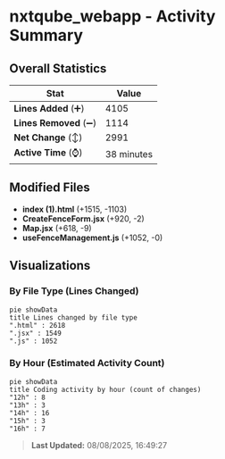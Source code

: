 # nxtqube_webapp - Activity Summary 

## Overall Statistics

| Stat                   | Value                                                             |
| ---------------------- | ----------------------------------------------------------------- |
| **Lines Added** (➕)   | 4105                                          |
| **Lines Removed** (➖) | 1114                                        |
| **Net Change** (↕)    | 2991                |
| **Active Time** (⌚)   | 38 minutes |


## Modified Files
- **index (1).html** (+1515, -1103)
- **CreateFenceForm.jsx** (+920, -2)
- **Map.jsx** (+618, -9)
- **useFenceManagement.js** (+1052, -0)

## Visualizations

### By File Type (Lines Changed)

```mermaid
pie showData
title Lines changed by file type
".html" : 2618
".jsx" : 1549
".js" : 1052
```

### By Hour (Estimated Activity Count)

```mermaid
pie showData
title Coding activity by hour (count of changes)
"12h" : 8
"13h" : 3
"14h" : 16
"15h" : 3
"16h" : 7
```


> **Last Updated:** 08/08/2025, 16:49:27
